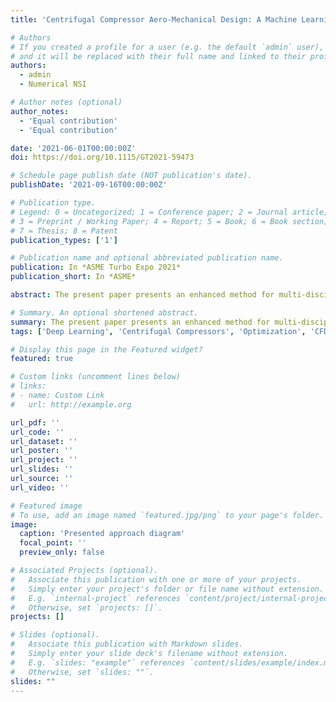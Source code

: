 ```yaml
---
title: 'Centrifugal Compressor Aero-Mechanical Design: A Machine Learning Approach'

# Authors
# If you created a profile for a user (e.g. the default `admin` user), write the username (folder name) here
# and it will be replaced with their full name and linked to their profile.
authors:
  - admin
  - Numerical NSI

# Author notes (optional)
author_notes:
  - 'Equal contribution'
  - 'Equal contribution'

date: '2021-06-01T00:00:00Z'
doi: https://doi.org/10.1115/GT2021-59473

# Schedule page publish date (NOT publication's date).
publishDate: '2021-09-16T00:00:00Z'

# Publication type.
# Legend: 0 = Uncategorized; 1 = Conference paper; 2 = Journal article;
# 3 = Preprint / Working Paper; 4 = Report; 5 = Book; 6 = Book section;
# 7 = Thesis; 8 = Patent
publication_types: ['1']

# Publication name and optional abbreviated publication name.
publication: In *ASME Turbo Expo 2021*
publication_short: In *ASME*

abstract: The present paper presents an enhanced method for multi-disciplinary design and optimization of centrifugal compressors based on Machine Learning (ML) algorithms. The typical approach involves the preliminary design, the geometry parameterization, the generation of aero-mechanical databases and a surrogate-model based optimization. This procedure is able to provide excellent results, but it is time consuming and has to be repeated for each new design. The aim of the proposed procedure is to actively exploit the simulations performed in the past for subsequent designs thanks to the predictive capabilities of the ML surrogate model. A commercial 3D (three dimensional) computational fluid dynamics (CFD) solver for the aerodynamic computations and a commercial finite element code for the mechanical integrity calculations, coupled with scripting modules, have been adopted. Two different compressors, with different geometry and operating conditions, have been designed and two aero-mechanical databases have been developed. Then, these two databases have been joined and have been used for the training and validation of the surrogate model. To assess the performance of this approach, two new compressors have been designed, case 1 with operating conditions between those of the databases used for training and validation and case 2 with operating conditions far above. The use of an optimizer coupled to the prediction of the surrogate model has enabled to define the “best set” of model parameters, in compliance with aero-mechanical objectives and constraints. The accuracy of the ML algorithm forecast has been evaluated through CFD and FEM simulations carried out iteratively on the optimal samples, with new simulations added to the database for further training of the surrogate model. The results have been presented with reference to cases 1 and 2 and highlight all the benefits of the proposed approach.

# Summary. An optional shortened abstract.
summary: The present paper presents an enhanced method for multi-disciplinary design and optimization of centrifugal compressors based on Machine Learning (ML) algorithms.
tags: ['Deep Learning', 'Centrifugal Compressors', 'Optimization', 'CFD', 'FEA']

# Display this page in the Featured widget?
featured: true

# Custom links (uncomment lines below)
# links:
# - name: Custom Link
#   url: http://example.org

url_pdf: ''
url_code: ''
url_dataset: ''
url_poster: ''
url_project: ''
url_slides: ''
url_source: ''
url_video: ''

# Featured image
# To use, add an image named `featured.jpg/png` to your page's folder.
image:
  caption: 'Presented approach diagram'
  focal_point: ''
  preview_only: false

# Associated Projects (optional).
#   Associate this publication with one or more of your projects.
#   Simply enter your project's folder or file name without extension.
#   E.g. `internal-project` references `content/project/internal-project/index.md`.
#   Otherwise, set `projects: []`.
projects: []

# Slides (optional).
#   Associate this publication with Markdown slides.
#   Simply enter your slide deck's filename without extension.
#   E.g. `slides: "example"` references `content/slides/example/index.md`.
#   Otherwise, set `slides: ""`.
slides: ""
---
```

